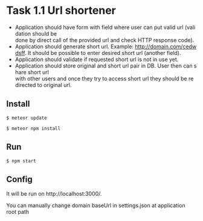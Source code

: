# Task 1.1 Url shortener

- Application should have form with field where user can put valid url (validation should be done by direct call of the provided url and check HTTP response code). 
- Application should generate short url. Example: http://domain.com/cedwdsff. It should be possible to enter desired short url (another field). 
- Application should validate if requested short url is not in use yet. 
- Application should store original and short url pair in DB. User then can share short url with other users and once they try to access short url they should be redirected to original url. 


## Install

    $ meteor update
    
    $ meteor npm install



## Run

    $ npm start


## Config

  It will be run on http://localhost:3000/.
  
  You can manually change domain baseUrl in settings.json at application root path